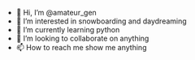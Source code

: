 - 👋 Hi, I’m @amateur_gen
- 👀 I’m interested in snowboarding and daydreaming 
- 🌱 I’m currently learning python
- 💞️ I’m looking to collaborate on anything
- 📫 How to reach me show me anything

<!---
Amateur-gen/Amateur-gen is a ✨ special ✨ repository because its `README.md` (this file) appears on your GitHub profile.
You can click the Preview link to take a look at your changes.
--->
